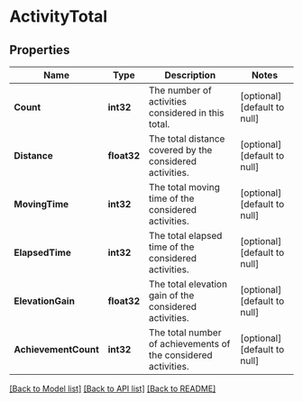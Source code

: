# ActivityTotal

## Properties
Name | Type | Description | Notes
------------ | ------------- | ------------- | -------------
**Count** | **int32** | The number of activities considered in this total. | [optional] [default to null]
**Distance** | **float32** | The total distance covered by the considered activities. | [optional] [default to null]
**MovingTime** | **int32** | The total moving time of the considered activities. | [optional] [default to null]
**ElapsedTime** | **int32** | The total elapsed time of the considered activities. | [optional] [default to null]
**ElevationGain** | **float32** | The total elevation gain of the considered activities. | [optional] [default to null]
**AchievementCount** | **int32** | The total number of achievements of the considered activities. | [optional] [default to null]

[[Back to Model list]](../README.md#documentation-for-models) [[Back to API list]](../README.md#documentation-for-api-endpoints) [[Back to README]](../README.md)
